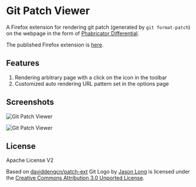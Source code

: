 Git Patch Viewer
================

A Firefox extension for rendering git patch (generated by `git format-patch`) on the webpage in the form of [Phabricator Differential](http://phabricator.org/applications/differential/).

The published Firefox extension is [here](https://addons.mozilla.org/addon/git-patch-ext).

Features
--------

1. Rendering arbitrary page with a click on the icon in the toolbar
2. Customized auto rendering URL pattern set in the options page

Screenshots
-----------

![Git Patch Viewer](https://raw.githubusercontent.com/dlavati/patch-ext/master/dist/screenshot-1.png "Git Patch Viewer")

![Git Patch Viewer](https://raw.githubusercontent.com/dlavati/patch-ext/master/dist/screenshot-2.png "Git Patch Viewer")

License
-------

Apache License V2

Based on [daviddengcn/patch-ext](https://github.com/daviddengcn/patch-ext)
Git Logo by [Jason Long](https://twitter.com/jasonlong) is licensed under the [Creative Commons Attribution 3.0 Unported License](https://creativecommons.org/licenses/by/3.0/).
